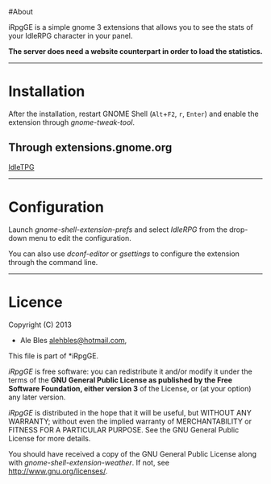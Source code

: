 #About

iRpgGE is a simple gnome 3 extensions that allows you to see the stats of your IdleRPG character in your panel.

**The server does need a website counterpart in order to load the statistics.**

----

# Installation

After the installation, restart GNOME Shell (`Alt`+`F2`, `r`, `Enter`) and enable the extension through *gnome-tweak-tool*.

## Through extensions.gnome.org

[IdleTPG](https://extensions.gnome.org/)

----

# Configuration

Launch *gnome-shell-extension-prefs* and select *IdleRPG* from the drop-down menu to edit the configuration.

You can also use *dconf-editor* or *gsettings* to configure the extension through the command line.

----

# Licence

Copyright (C) 2013

* Ale Bles <alehbles@hotmail.com>,

This file is part of *iRpgGE.

*iRpgGE* is free software: you can redistribute it and/or modify it under the terms of the **GNU General Public License as published by the Free Software Foundation, either version 3** of the License, or (at your option) any later version.

*iRpgGE* is distributed in the hope that it will be useful, but WITHOUT ANY WARRANTY; without even the implied warranty of MERCHANTABILITY or FITNESS FOR A PARTICULAR PURPOSE.  See the GNU General Public License for more details.

You should have received a copy of the GNU General Public License along with *gnome-shell-extension-weather*.  If not, see <http://www.gnu.org/licenses/>.